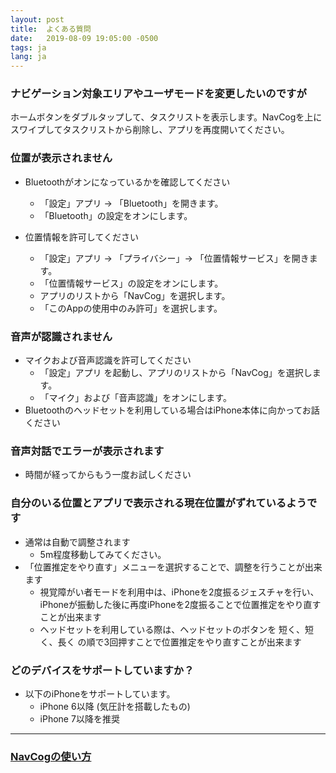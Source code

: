 ```yaml
---
layout: post
title:  よくある質問
date:   2019-08-09 19:05:00 -0500
tags: ja
lang: ja
---
```


<a name="Q1"></a>

### ナビゲーション対象エリアやユーザモードを変更したいのですが

ホームボタンをダブルタップして、タスクリストを表示します。NavCogを上にスワイプしてタスクリストから削除し、アプリを再度開いてください。


<a name="Q2"></a>

### 位置が表示されません

* Bluetoothがオンになっているかを確認してください
  * 「設定」アプリ -> 「Bluetooth」を開きます。
  * 「Bluetooth」の設定をオンにします。
  
* 位置情報を許可してください
  * 「設定」アプリ -> 「プライバシー」-> 「位置情報サービス」を開きます。
  * 「位置情報サービス」の設定をオンにします。
  * アプリのリストから「NavCog」を選択します。
  * 「このAppの使用中のみ許可」を選択します。

<a name="Q3"></a>

### 音声が認識されません
  
* マイクおよび音声認識を許可してください
  * 「設定」アプリ を起動し、アプリのリストから「NavCog」を選択します。
  * 「マイク」および「音声認識」をオンにします。
* Bluetoothのヘッドセットを利用している場合はiPhone本体に向かってお話ください

<a name="Q4"></a>

### 音声対話でエラーが表示されます
  
* 時間が経ってからもう一度お試しください
  
<a name="Q5"></a>

### 自分のいる位置とアプリで表示される現在位置がずれているようです
  
* 通常は自動で調整されます
  * 5m程度移動してみてください。
* 「位置推定をやり直す」メニューを選択することで、調整を行うことが出来ます
  * 視覚障がい者モードを利用中は、iPhoneを2度振るジェスチャを行い、iPhoneが振動した後に再度iPhoneを2度振ることで位置推定をやり直すことが出来ます
  * ヘッドセットを利用している際は、ヘッドセットのボタンを 短く、短く、長く の順で3回押すことで位置推定をやり直すことが出来ます
    
<a name="Q6"></a>

### どのデバイスをサポートしていますか？
* 以下のiPhoneをサポートしています。
  * iPhone 6以降 (気圧計を搭載したもの)
  * iPhone 7以降を推奨
  
-----

### [NavCogの使い方](/help-ja.html)
